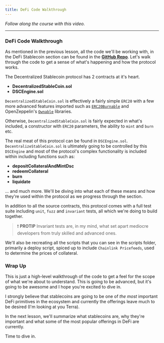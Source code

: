 ```yaml
---
title: DeFi Code Walkthrough
---
```


_Follow along the course with this video._

---

### DeFi Code Walkthrough

As mentioned in the previous lesson, all the code we'll be working with, in the DeFi Stablecoin section can be found in the [**GitHub Repo**](https://github.com/Cyfrin/foundry-defi-stablecoin-f23). Let's walk through the code to get a sense of what's happening and how the protocol works.

The Decentralized Stablecoin protocol has 2 contracts at it's heart.

- **DecentralizedStableCoin.sol**
- **DSCEngine.sol**

`DecentralizedStableCoin.sol` is effectively a fairly simple `ERC20` with a few more advanced features imported such as [`ERC20Burnable`](https://github.com/OpenZeppelin/openzeppelin-contracts/blob/master/contracts/token/ERC20/extensions/ERC20Burnable.sol) and OpenZeppelin's [`Ownable`](https://github.com/OpenZeppelin/openzeppelin-contracts/blob/master/contracts/access/Ownable.sol) libraries.

Otherwise, `DecentralizedStableCoin.sol` is fairly expected in what's included, a constructor with `ERC20` parameters, the ability to `mint` and `burn` etc.

The real meat of this protocol can be found in `DSCEngine.sol`. `DecentralizeStableCoin.sol` is ultimately going to be controlled by this `DSCEngine` and most of the protocol's complex functionality is included within including functions such as:

- **depositCollateralAndMintDsc**
- **redeemCollateral**
- **burn**
- **liquidate**

... and much more. We'll be diving into what each of these means and how they're used within the protocol as we progress through the section.

In addition to all the source contracts, this protocol comes with a full test suite including `unit`, `fuzz` and `invariant` tests, all which we're doing to build together.

> ❗ **PROTIP**
> Invariant tests are, in my mind, what set apart mediocre developers from truly skilled and advanced ones.

We'll also be recreating all the scripts that you can see in the scripts folder, primarily a deploy script, spiced up to include `Chainlink Pricefeeds`, used to determine the prices of collateral.

### Wrap Up

This is just a high-level walkthrough of the code to get a feel for the scope of what we're about to understand. This is going to be advanced, but it's going to be awesome and I hope you're excited to dive in.

I strongly believe that stablecoins are going to be one of _the most_ important DeFi primitives in the ecosystem and currently the offerings leave much to be desired (I'm looking at you Terra).

In the next lesson, we'll summarize what stablecoins are, why they're important and what some of the most popular offerings in DeFi are currently.

Time to dive in.

